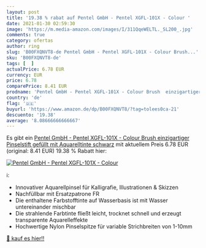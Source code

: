 ```yaml
---
layout: post
title: '19.38 % rabat auf Pentel GmbH - Pentel XGFL-101X - Colour '
date: 2021-01-30 02:59:30
image: 'https://m.media-amazon.com/images/I/311QqeWELTL._SL200_.jpg'
comments: true
category: ofertas
author: ring
slug: 'B00FXQNVT8-de Pentel GmbH - Pentel XGFL-101X - Colour Brush...'
sku: 'B00FXQNVT8-de'
tags: [  ]
actualPrice: 6.78 EUR
currency: EUR
price: 6.78
comparePrice: 8.41 EUR
prodname: 'Pentel GmbH - Pentel XGFL-101X - Colour Brush  einzigartiger Pinselstift gefüllt mit Aquarelltinte  schwarz'
country: 'de'
flag: '🇩🇪'
buyurl: 'https://www.amazon.de/dp/B00FXQNVT8/?tag=tolees0ca-21'
descuento: '19.38'
average: '8.08666666666667'
---
```


Es gibt ein [Pentel GmbH - Pentel XGFL-101X - Colour Brush  einzigartiger Pinselstift gefüllt mit Aquarelltinte  schwarz](https://www.amazon.de/dp/B00FXQNVT8/?tag=tolees0ca-21) mit aktuellem Preis 6.78 EUR (original: 8.41 EUR) 19.38 % Rabatt hier:

[![Pentel GmbH - Pentel XGFL-101X - Colour ](https://m.media-amazon.com/images/I/311QqeWELTL._SL200_.jpg)](https://www.amazon.de/dp/B00FXQNVT8/?tag=tolees0ca-21)

ℹ️:

- Innovativer Aquarellpinsel für Kalligrafie, Illustrationen & Skizzen
- Nachfüllbar mit Ersatzpatrone FR
- Die enthaltene Farbstofftinte auf Wasserbasis ist mit Wasser untereinander mischbar
- Die strahlende Farbtinte fließt leicht, trocknet schnell und erzeugt transparente Aquarelleffekte
- Hochwertige Nylon Pinselspitze für variable Strichbreiten von 1-10mm

[🛒 kauf es hier!!](https://www.amazon.de/dp/B00FXQNVT8/?tag=tolees0ca-21)
